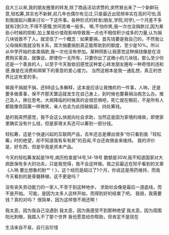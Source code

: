 
自大三以来,我的朋友圈里的转发,除了商品活动求赞的,突然冒出来了一个新鲜玩意,轻松筹,其实也不新鲜,前几年也偶尔有见过,只是最近出现频率实在高的可怕,高到我提起兴趣来讨论一下这件事。各种形式的转发(朋友,学院,同学),一个月差不多就有2到3次,不得不感慨,世间苦难一般多。
嘛,不怕你笑,我一次也没捐款过,因为某些小时候的阴影,加上某些价值观影响导致我一点也不相信积少成多的力量,认为捐几块钱救不了人。就坚信了一个概念：如果要捐，首先钱要是我自己的，不然我让父母捐和我就没有关系，其次捐要捐到真正能帮助到的额度，至少是10%。所以从中学开始的各类捐款,我一次也没有参加。某种阴影让我感觉这种捐钱像是在消费购买善良，就像说，即使你一无所有，只要你出了这微小的几块钱，那么至少你还是一个善良的人，以至于今天我依旧感觉这种爱心转发朋友圈有一种奇怪的违和感,像是在消费和绑架下的善意的爱心接力。
当然这根本是我一通乱想，真正的世界比这有爱的多。

嘛我不捐就不捐，还BB这么多解释，这本是应该让我愧疚的一件事，人呐，还是要多做善事，保不齐那天噩运就发生在自己身上，到时候也要募捐治病怎么办。推己及人，换位思考。大病降临的时候真的会很恐惧吧，死亡就在眼前，不是所有人都能像宫园薰一样微笑，亲人也会为此挠破脑袋，四处筹钱。

是的我突然感觉，我不会这么快就向社会求助，当然这是因为家境的缘故，即使家里确实没有什么钱，但是家境关系还可以筹到一部分钱。

轻松筹，这是个快速兴起的互联网产品，去年还总是爆出很多“你只看到我「轻松筹」时的绝望，却不知道我有车有房”的丑闻,平台还收佣金来维持。
我的评价是，好东西，但是毕竟是资本产品。

今天的轻松筹发起是19号,病历检查是14号,14-18号
数额是30W,我不知道国家对大病医保有多大的功夫。只是我觉得，我不会这样做。我之前最近在知乎看到的文章《人呐 要比想象的耐艹！》，这个经历是超过了1个月，你说这是用药维持，而我今天看到的是骨髓移植，这不更是吗？



没有丧失劳动能力的一家人,不至于到这种地步。
求助社会像是最后一道底线，而不是开始。
可能，是因为太多人这样开始，而得到好的结束了吧。
我弱，我需要钱？真的对吗？
很简单，因为这样借不用还啊！

我太恶，因为我自己没遇到
我太恶，因为我感受不到那种绝望
我太恶，因为周围阳光刺眼，我踏入不了那个世界
我也愿意给你帮助，但肯定不是现在

生活来自不易，且行且珍惜


